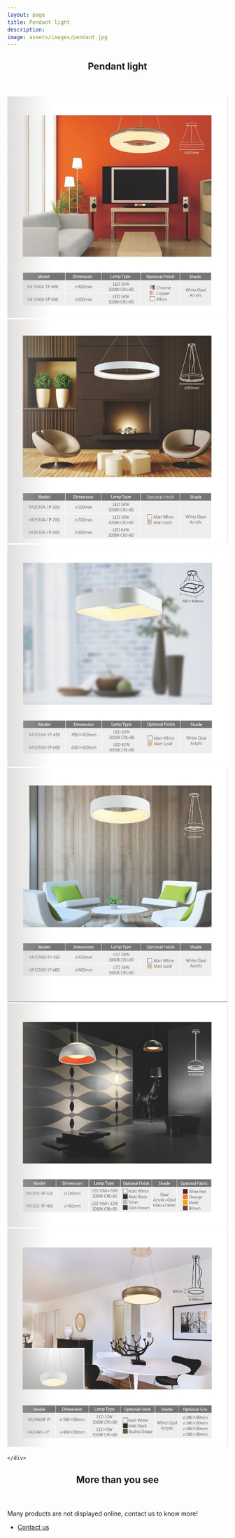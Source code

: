 ```yaml
---
layout: page
title: Pendant light
description: 
image: assets/images/pendant.jpg
---
```


<section>
	<div class="inner">
		<header class="major">
			<h2>Pendant light</h2>
		</header>
		<span class="image main"><img src="/assets/images/pendant-content1.jpg"></span>
		<span class="image main"><img src="/assets/images/pendant-content2.jpg"></span>
		<span class="image main"><img src="/assets/images/pendant-content3.jpg"></span>
		<span class="image main"><img src="/assets/images/pendant-content4.jpg"></span>
		<span class="image main"><img src="/assets/images/pendant-content5.jpg"></span>
		<span class="image main"><img src="/assets/images/pendant-content6.jpg"></span>
		
	</div>
</section>


<section>
	<div class="inner">
		<header class="major">
			<h2>More than you see</h2>
		</header>
		<p>Many products are not displayed online, contact us to know more!</p>
		<ul class="actions">
			<li><a href="mailto:kenlisten@vaneey.com" class="button next">Contact us</a></li>
		</ul>
	</div>
</section>